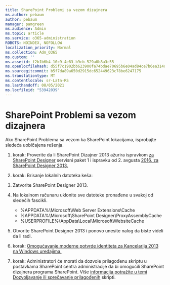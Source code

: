 ```yaml
---
title: SharePoint Problemi sa vezom dizajnera
ms.author: pebaum
author: pebaum
manager: pamgreen
ms.audience: Admin
ms.topic: article
ms.service: o365-administration
ROBOTS: NOINDEX, NOFOLLOW
localization_priority: Normal
ms.collection: Adm_O365
ms.custom: ''
ms.assetid: f2b1b6b4-10c9-4e83-b9cb-529a0b8a3c55
ms.openlocfilehash: d55f7c1902bb623900fa74bdae70695b6e04ad84ce7b6ea314db614283ec436d
ms.sourcegitcommit: b5f7da89a650d2915dc652449623c78be6247175
ms.translationtype: MT
ms.contentlocale: sr-Latn-RS
ms.lasthandoff: 08/05/2021
ms.locfileid: "53942039"
---
```

# <a name="sharepoint-designer-connection-issues"></a>SharePoint Problemi sa vezom dizajnera 

Ako SharePoint Problema sa vezom ka SharePoint lokacijama, isprobajte sledeća uobičajena rešenja.

1. korak: Proverite da li SharePoint Dizajner 2013 ažurira ispravkom [za SharePoint Designer](https://support.microsoft.com/help/2817441/description-of-microsoft-sharepoint-designer-2013-service-pack-1-sp1) servisni paket 1 i ispravku od 2. avgusta [2016. za SharePoint Designer 2013.](https://support.microsoft.com/help/3114721/august-2-2016-update-for-sharepoint-designer-2013-kb3114721)



2. korak: Brisanje lokalnih datoteka keša:

1. Zatvorite SharePoint Designer 2013.

2. Na lokalnom računaru uklonite sve datoteke pronađene u svakoj od sledećih fascikli.

    - %APPDATA%\Microsoft\Web Server Extensions\Cache
    - %APPDATA%\Microsoft\SharePoint Designer\ProxyAssemblyCache
    - %USERPROFILE%\AppData\Local\Microsoft\WebsiteCache

3. Otvorite SharePoint Designer 2013 i ponovo unesite nalog da biste videli da li radi.

3. korak: [Omogućavanje moderne potvrde identiteta za Kancelarija 2013 na Windows uređajima.](https://docs.microsoft.com/microsoft-365/admin/security-and-compliance/enable-modern-authentication)

4. korak: Administratori  će morati da dozvole prilagođenu skriptu u postavkama SharePoint centra administracije da bi omogućili SharePoint dizajnera programa SharePoint. Više [informacija potražite u temi Dozvoljavanje ili sprečavanje prilagođenih](https://docs.microsoft.com/sharepoint/allow-or-prevent-custom-script) skripti.


